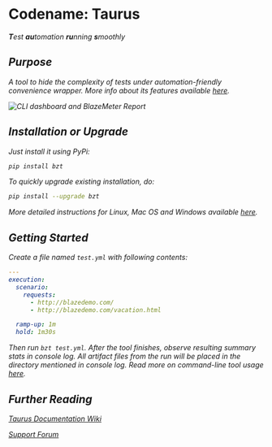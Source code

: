 # Codename: Taurus

<i><b>T</b>est <b>au</b>tomation <b>ru</b>nning <b>s</b>moothly

## Purpose
A tool to hide the complexity of tests under automation-friendly convenience wrapper. More info about its features available [here](https://github.com/Blazemeter/taurus/wiki/Features).

![CLI dashboard and BlazeMeter Report](https://github.com/Blazemeter/taurus/wiki/cli-bza.png)


## Installation or Upgrade

Just install it using PyPi:

```bash
pip install bzt
```

To quickly upgrade existing installation, do:

```bash
pip install --upgrade bzt
```

More detailed instructions for Linux, Mac OS and Windows available [here](https://github.com/Blazemeter/taurus/wiki/Installation).

## Getting Started

Create a file named `test.yml` with following contents:

```yaml
---
execution:
  scenario:
    requests:
      - http://blazedemo.com/
      - http://blazedemo.com/vacation.html

  ramp-up: 1m
  hold: 1m30s
```

Then run `bzt test.yml`. After the tool finishes,
observe resulting summary stats in console log. All artifact files from the run
will be placed in the directory mentioned in console log. Read more on command-line tool usage [here](https://github.com/Blazemeter/taurus/wiki/CommandLine).



## Further Reading

[Taurus Documentation Wiki](https://github.com/Blazemeter/taurus/wiki)

[Support Forum](https://groups.google.com/forum/#!forum/codename-taurus)